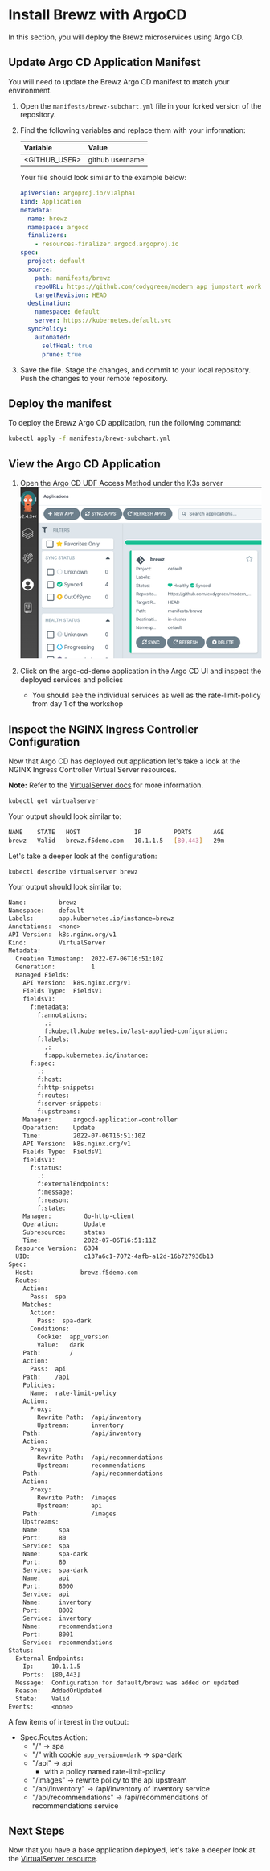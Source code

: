 # Install Brewz with ArgoCD

In this section, you will deploy the Brewz microservices using Argo CD.

## Update Argo CD Application Manifest

You will need to update the Brewz Argo CD manifest to match your environment.  

1. Open the `manifests/brewz-subchart.yml` file in your forked version of the repository.
1. Find the following variables and replace them with your information:

    | Variable        | Value           |
    |-----------------|-----------------|
    | \<GITHUB_USER\>   | github username |

    Your file should look similar to the example below:

    ```yaml
    apiVersion: argoproj.io/v1alpha1
    kind: Application
    metadata:
      name: brewz
      namespace: argocd
      finalizers:
        - resources-finalizer.argocd.argoproj.io
    spec:
      project: default
      source:
        path: manifests/brewz
        repoURL: https://github.com/codygreen/modern_app_jumpstart_workshop.git
        targetRevision: HEAD
      destination:
        namespace: default
        server: https://kubernetes.default.svc
      syncPolicy:
        automated:
          selfHeal: true
          prune: true
    ```

1. Save the file. Stage the changes, and commit to your local repository. Push the changes to your remote repository.

## Deploy the manifest

To deploy the Brewz Argo CD application, run the following command:

```bash
kubectl apply -f manifests/brewz-subchart.yml
```

## View the Argo CD Application

1. Open the Argo CD UDF Access Method under the K3s server
  ![Argo CD Sync](../assets/argo_sync.jpg)
1. Click on the argo-cd-demo application in the Argo CD UI and inspect the deployed services and policies

    - You should see the individual services as well as the rate-limit-policy from day 1 of the workshop

## Inspect the NGINX Ingress Controller Configuration

Now that Argo CD has deployed out application let's take a look at the NGINX Ingress Controller Virtual Server resources.

**Note:** Refer to the [VirtualServer docs](https://docs.nginx.com/nginx-ingress-controller/configuration/virtualserver-and-virtualserverroute-resources/) for more information.

```bash
kubectl get virtualserver
```

Your output should look similar to:

```bash
NAME    STATE   HOST               IP         PORTS      AGE
brewz   Valid   brewz.f5demo.com   10.1.1.5   [80,443]   29m
```

Let's take a deeper look at the configuration:

```shell
kubectl describe virtualserver brewz
```

Your output should look similar to:

```shell
Name:         brewz
Namespace:    default
Labels:       app.kubernetes.io/instance=brewz
Annotations:  <none>
API Version:  k8s.nginx.org/v1
Kind:         VirtualServer
Metadata:
  Creation Timestamp:  2022-07-06T16:51:10Z
  Generation:          1
  Managed Fields:
    API Version:  k8s.nginx.org/v1
    Fields Type:  FieldsV1
    fieldsV1:
      f:metadata:
        f:annotations:
          .:
          f:kubectl.kubernetes.io/last-applied-configuration:
        f:labels:
          .:
          f:app.kubernetes.io/instance:
      f:spec:
        .:
        f:host:
        f:http-snippets:
        f:routes:
        f:server-snippets:
        f:upstreams:
    Manager:      argocd-application-controller
    Operation:    Update
    Time:         2022-07-06T16:51:10Z
    API Version:  k8s.nginx.org/v1
    Fields Type:  FieldsV1
    fieldsV1:
      f:status:
        .:
        f:externalEndpoints:
        f:message:
        f:reason:
        f:state:
    Manager:         Go-http-client
    Operation:       Update
    Subresource:     status
    Time:            2022-07-06T16:51:11Z
  Resource Version:  6304
  UID:               c137a6c1-7072-4afb-a12d-16b727936b13
Spec:
  Host:             brewz.f5demo.com
  Routes:
    Action:
      Pass:  spa
    Matches:
      Action:
        Pass:  spa-dark
      Conditions:
        Cookie:  app_version
        Value:   dark
    Path:        /
    Action:
      Pass:  api
    Path:    /api
    Policies:
      Name:  rate-limit-policy
    Action:
      Proxy:
        Rewrite Path:  /api/inventory
        Upstream:      inventory
    Path:              /api/inventory
    Action:
      Proxy:
        Rewrite Path:  /api/recommendations
        Upstream:      recommendations
    Path:              /api/recommendations
    Action:
      Proxy:
        Rewrite Path:  /images
        Upstream:      api
    Path:              /images
    Upstreams:
    Name:     spa
    Port:     80
    Service:  spa
    Name:     spa-dark
    Port:     80
    Service:  spa-dark
    Name:     api
    Port:     8000
    Service:  api
    Name:     inventory
    Port:     8002
    Service:  inventory
    Name:     recommendations
    Port:     8001
    Service:  recommendations
Status:
  External Endpoints:
    Ip:     10.1.1.5
    Ports:  [80,443]
  Message:  Configuration for default/brewz was added or updated
  Reason:   AddedOrUpdated
  State:    Valid
Events:     <none>
```

A few items of interest in the output:

- Spec.Routes.Action:
  - "/" -> spa
  - "/" with cookie `app_version=dark` -> spa-dark
  - "/api" -> api
    - with a policy named rate-limit-policy
  - "/images" -> rewrite policy to the api upstream
  - "/api/inventory" -> /api/inventory of inventory service
  - "/api/recommendations" -> /api/recommendations of recommendations service



## Next Steps

Now that you have a base application deployed, let's take a deeper look at the [VirtualServer resource](virtualserver.md).
